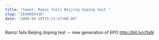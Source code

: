 ```yaml
---
title: "tweet: Ramzi fails Beijing doping test "
slug: "1649665418"
date: "2009-04-29T15:21:57+00:00"
---
```

Ramzi fails Beijing doping test -- new generation of EPO http://bit.ly/cfIaN
